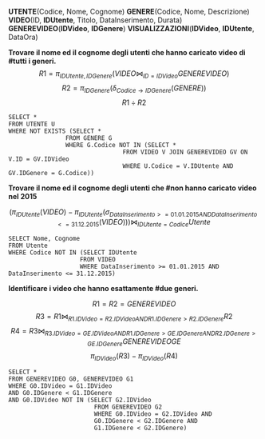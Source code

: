 **UTENTE**(Codice, Nome, Cognome)
**GENERE**(Codice, Nome, Descrizione)
**VIDEO**(ID, **IDUtente**, Titolo, DataInserimento, Durata)
**GENEREVIDEO**(**IDVideo**, **IDGenere**)
**VISUALIZZAZIONI**(**IDVideo**, **IDUtente**, DataOra)


**Trovare il nome ed il cognome degli utenti che hanno caricato video di #tutti i generi.**
$$R1 = \pi_{IDUtente, IDGenere}(VIDEO \Join_{ID = IDVideo} GENEREVIDEO)$$
$$R2 = \pi_{IDGenere} (\delta_{Codice \rightarrow IDGenere} (GENERE))$$
$$R1 \div R2$$

```
SELECT *
FROM UTENTE U
WHERE NOT EXISTS (SELECT *
				FROM GENERE G
				WHERE G.Codice NOT IN (SELECT *
								FROM VIDEO V JOIN GENEREVIDEO GV ON V.ID = GV.IDVideo
								WHERE U.Codice = V.IDUtente AND GV.IDGenere = G.Codice))
```


**Trovare il nome ed il cognome degli utenti che #non hanno caricato video nel 2015**

$$(\pi_{IDUtente}(VIDEO) - \pi_{IDUtente} (\sigma_{DataInserimento >= 01.01.2015 AND DataInserimento <= 31.12.2015}(VIDEO))) \Join_{IDUtente = Codice} Utente$$

```
SELECT Nome, Cognome
FROM Utente
WHERE Codice NOT IN (SELECT IDUtente
					FROM VIDEO
					WHERE DataInserimento >= 01.01.2015 AND DataInserimento <= 31.12.2015)
```


**Identificare i video che hanno esattamente #due generi.**

$$R1 = R2 = GENEREVIDEO$$
$$R3 = R1 \Join_{R1.IDVideo = R2.IDVideo AND R1.IDGenere > R2.IDGenere} R2 $$
$$R4 = R3 \Join_{R3.IDVideo = GE.IDVideo AND R1.IDGenere > GE.IDGenere AND R2.IDGenere > GE.IDGenere} GENEREVIDEO GE$$
$$\pi_{IDVideo} (R3) - \pi_{IDVideo} (R4)$$

```
SELECT *
FROM GENEREVIDEO G0, GENEREVIDEO G1
WHERE G0.IDVideo = G1.IDVideo 
AND G0.IDGenere < G1.IDGenere
AND G0.IDVideo NOT IN (SELECT G2.IDVideo
						FROM GENEREVIDEO G2
						WHERE G0.IDVideo = G2.IDVideo AND 
						G0.IDGenere < G2.IDGenere AND
						G1.IDGenere < G2.IDGenere)
```